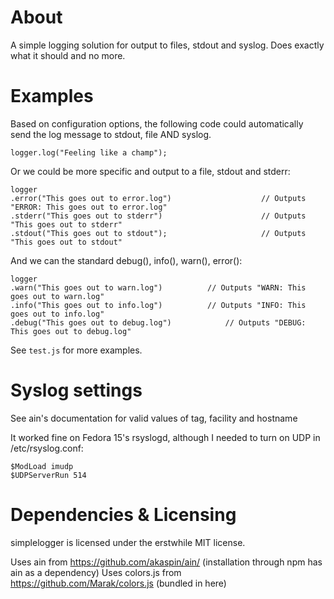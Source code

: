# About

A simple logging solution for output to files, stdout and syslog. Does exactly what it should and no more.

# Examples

Based on configuration options, the following code could automatically send the log message to stdout, file AND syslog.

	logger.log("Feeling like a champ");

Or we could be more specific and output to a file, stdout and stderr:

	logger
	.error("This goes out to error.log")                    // Outputs "ERROR: This goes out to error.log"
	.stderr("This goes out to stderr")                      // Outputs "This goes out to stderr"
	.stdout("This goes out to stdout");                     // Outputs "This goes out to stdout"

And we can the standard debug(), info(), warn(), error():

	logger
	.warn("This goes out to warn.log")			// Outputs "WARN: This goes out to warn.log"
	.info("This goes out to info.log")			// Outputs "INFO: This goes out to info.log"
	.debug("This goes out to debug.log")			// Outputs "DEBUG: This goes out to debug.log"

See `test.js` for more examples.

# Syslog settings

See ain's documentation for valid values of tag, facility and hostname

It worked fine on Fedora 15's rsyslogd, although I needed to turn on UDP in /etc/rsyslog.conf:

	$ModLoad imudp
	$UDPServerRun 514

# Dependencies & Licensing

simplelogger is licensed under the erstwhile MIT license.

Uses ain from https://github.com/akaspin/ain/ (installation through npm has ain as a dependency)
Uses colors.js from https://github.com/Marak/colors.js (bundled in here)
